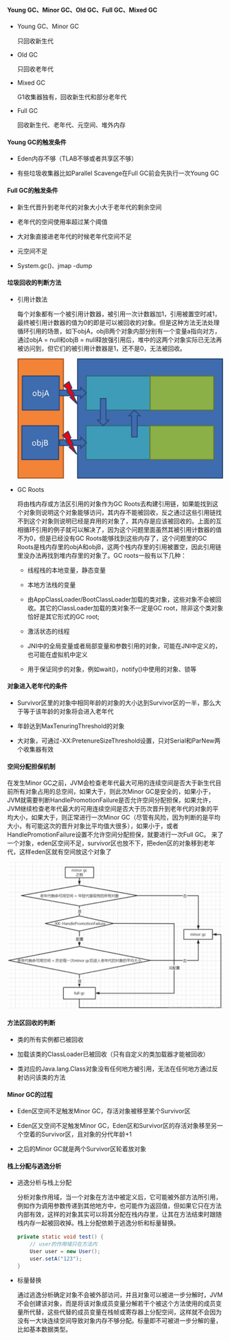 #### Young GC、Minor GC、Old GC、Full GC、Mixed GC

  - Young GC、Minor GC

    只回收新生代

  - Old GC

    只回收老年代

  - Mixed GC

    G1收集器独有，回收新生代和部分老年代

  - Full GC

    回收新生代、老年代、元空间、堆外内存

#### Young GC的触发条件

- Eden内存不够（TLAB不够或者共享区不够）

- 有些垃圾收集器比如Parallel Scavenge在Full GC前会先执行一次Young GC

#### Full GC的触发条件

- 新生代晋升到老年代的对象大小大于老年代的剩余空间

- 老年代的空间使用率超过某个阈值

- 大对象直接进老年代的时候老年代空间不足

- 元空间不足

- System.gc()、jmap -dump

#### 垃圾回收的判断方法

- 引用计数法

  每个对象都有一个被引用计数器，被引用一次计数器加1，引用被置空时减1，最终被引用计数器的值为0的即是可以被回收的对象。但是这种方法无法处理循环引用的场景，如下objA，objB两个对象内部分别有一个变量a指向对方，通过objA = null和objB = null释放强引用后，堆中的这两个对象实际已无法再被访问到，但它们的被引用计数器是1，还不是0，无法被回收。

  ![](/assets/jvm/judge.png)

- GC Roots

  将由栈内存或方法区引用的对象作为GC Roots去构建引用链，如果能找到这个对象则说明这个对象能够访问，其内存不能被回收，反之通过这些引用链找不到这个对象则说明已经是弃用的对象了，其内存是应该被回收的。上面的互相循环引用的例子就可以解决了，因为这个问题里面虽然其被引用计数器的值不为0，但是已经没有GC Roots能够找到这些内存了，这个问题里的GC Roots是栈内存里的objA和objB，这两个栈内存里的引用被置空，因此引用链里没办法再找到堆内存里的对象了。GC roots一般有以下几种：

  - 线程栈的本地变量，静态变量

  - 本地方法栈的变量

  - 由AppClassLoader/BootClassLoader加载的类对象，这些对象不会被回收。其它的ClassLoader加载的类对象不一定是GC root，除非这个类对象恰好是其它形式的GC root;

  - 激活状态的线程

  - JNI中的全局变量或者局部变量和参数引用的对象，可能在JNI中定义的，也可能在虚拟机中定义

  - 用于保证同步的对象，例如wait()，notify()中使用的对象、锁等

#### 对象进入老年代的条件

- Survivor区里的对象中相同年龄的对象的大小达到Survivor区的一半，那么大于等于该年龄的对象将会进入老年代

- 年龄达到MaxTenuringThreshold的对象

- 大对象，可通过-XX:PretenureSizeThreshold设置，只对Serial和ParNew两个收集器有效

#### 空间分配担保机制

在发生Minor GC之前，JVM会检查老年代最大可用的连续空间是否大于新生代目前所有对象占用的总空间，如果大于，则此次Minor GC是安全的，如果小于，JVM就需要判断HandlePromotionFailure是否允许空间分配担保，如果允许，JVM继续检查老年代最大的可用连续空间是否大于历次晋升到老年代的对象的平均大小，如果大于，则正常进行一次Minor GC（尽管有风险，因为判断的是平均大小，有可能这次的晋升对象比平均值大很多），如果小于，或者HandlePromotionFailure设置不允许空间分配担保，就要进行一次Full GC。  来了一个对象，eden区空间不足，survivor区也放不下，把eden区的对象移到老年代，这样eden区就有空间放这个对象了

![](/assets/jvm/guarantee.png)

#### 方法区回收的判断

- 类的所有实例都已被回收

- 加载该类的ClassLoader已被回收（只有自定义的类加载器才能被回收）

- 类对应的Java.lang.Class对象没有任何地方被引用，无法在任何地方通过反射访问该类的方法

#### Minor GC的过程

- Eden区空间不足触发Minor GC，存活对象被移至某个Survivor区

- Eden区又空间不足触发Minor GC，Eden区和Survivor区的存活对象移至另一个空着的Survivor区，且对象的分代年龄+1

- 之后的Minor GC就是两个Survivor区轮着放对象

#### 栈上分配与逃逸分析

- 逃逸分析与栈上分配

  分析对象作用域，当一个对象在方法中被定义后，它可能被外部方法所引用，例如作为调用参数传递到其他地方中，也可能作为返回值，但如果它只在方法内部有效，这样的对象其实可以将其分配在栈内存里，让其在方法结束时跟随栈内存一起被回收掉。栈上分配依赖于逃逸分析和标量替换。

  ```java
  private static void test() {
      // user的作用域只在方法内
      User user = new User();
      user.setA("123");
  }
  ```

- 标量替换

  通过逃逸分析确定对象不会被外部访问，并且对象可以被进一步分解时，JVM不会创建该对象，而是将该对象成员变量分解若干个被这个方法使用的成员变量所代替，这些代替的成员变量在栈帧或寄存器上分配空间，这样就不会因为没有一大块连续空间导致对象内存不够分配。标量即不可被进一步分解的量，比如基本数据类型。

